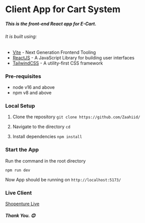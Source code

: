 # Client App for Cart System

##### This is the front-end React app for E-Cart.

###### It is built using:
* [Vite](https://vitejs.dev/) - Next Generation Frontend Tooling
* [ReactJS](https://react.dev/) - A JavaScript Library for building user interfaces
* [TailwindCSS](https://tailwindcss.com/) - A utility-first CSS framework

### Pre-requisites
* node v16 and above
* npm v8 and above

### Local Setup
1. Clone the repository
`git clone https://github.com/Zaahiid/`

2. Navigate to the directory
`cd `

3. Install dependencies
`npm install`

### Start the App

Run the command in the root directory

`npm run dev`

Now App should be running on `http://localhost:5173/`

### Live Client 
[Shopenture Live]()

##### Thank You. 😊
